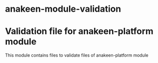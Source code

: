 # anakeen-module-validation

# Validation file for anakeen-platform module

This module contains files to validate files of anakeen-platform module
